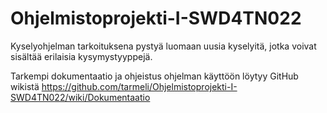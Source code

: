 # Ohjelmistoprojekti-I-SWD4TN022

Kyselyohjelman tarkoituksena pystyä luomaan uusia kyselyitä,
jotka voivat sisältää erilaisia kysymystyyppejä.

Tarkempi dokumentaatio ja ohjeistus ohjelman käyttöön löytyy GitHub wikistä 
https://github.com/tarmeli/Ohjelmistoprojekti-I-SWD4TN022/wiki/Dokumentaatio
